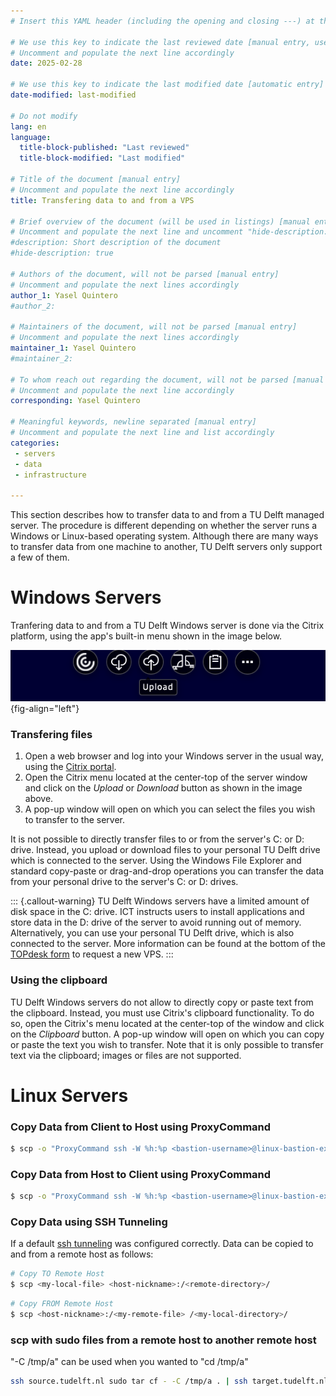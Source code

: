 ```yaml
---
# Insert this YAML header (including the opening and closing ---) at the beginning of the document and fill it out accordingly

# We use this key to indicate the last reviewed date [manual entry, use YYYY-MM-DD]
# Uncomment and populate the next line accordingly
date: 2025-02-28

# We use this key to indicate the last modified date [automatic entry]
date-modified: last-modified

# Do not modify
lang: en
language: 
  title-block-published: "Last reviewed"
  title-block-modified: "Last modified"

# Title of the document [manual entry]
# Uncomment and populate the next line accordingly
title: Transfering data to and from a VPS

# Brief overview of the document (will be used in listings) [manual entry]
# Uncomment and populate the next line and uncomment "hide-description: true".
#description: Short description of the document
#hide-description: true

# Authors of the document, will not be parsed [manual entry]
# Uncomment and populate the next lines accordingly
author_1: Yasel Quintero
#author_2:

# Maintainers of the document, will not be parsed [manual entry]
# Uncomment and populate the next lines accordingly
maintainer_1: Yasel Quintero
#maintainer_2:

# To whom reach out regarding the document, will not be parsed [manual entry]
# Uncomment and populate the next line accordingly
corresponding: Yasel Quintero

# Meaningful keywords, newline separated [manual entry]
# Uncomment and populate the next line and list accordingly
categories: 
 - servers
 - data
 - infrastructure

---
```


This section describes how to transfer data to and from a TU Delft managed server. The procedure is different depending on whether the server runs a Windows or Linux-based operating system. Although there are many ways to transfer data from one machine to another, TU Delft servers only support a few of them.

# Windows Servers

Tranfering data to and from a TU Delft Windows server is done via the Citrix platform, using the app's built-in menu shown in the image below.

![Citrix Menu. Buttons from left to righ: Download, Upload, Multimonitor and Clipboard and Settings.](../img/citrix_menu.png){fig-align="left"}

### Transfering files

1. Open a web browser and log into your Windows server in the usual way, using the [Citrix portal](https://weblogin.tudelft.nl/Citrix/TUDAppsWeb/).
2. Open the Citrix menu located at the center-top of the server window and click on the _Upload_ or _Download_ button as shown in the image above.
3. A pop-up window will open on which you can select the files you wish to transfer to the server.

It is not possible to directly transfer files to or from the server's C: or D: drive. Instead, you upload or download files to your personal TU Delft drive which is connected to the server. Using the Windows File Explorer and standard copy-paste or drag-and-drop operations you can transfer the data from your personal drive to the server's C: or D: drives.
 
::: {.callout-warning}
TU Delft Windows servers have a limited amount of disk space in the C: drive. ICT instructs users to install applications and store data in the D: drive of the server to avoid running out of memory. Alternatively, you can use your personal TU Delft drive, which is also connected to the server. More information can be found at the bottom of the [TOPdesk form](https://tudelft.topdesk.net/tas/public/ssp/content/serviceflow?unid=418c986f186d4934848dc2712039ed34&openedFromService=true) to request a new VPS.
:::

### Using the clipboard

TU Delft Windows servers do not allow to directly copy or paste text from the clipboard. Instead, you must use Citrix's clipboard functionality. To do so, open the Citrix's menu located at the center-top of the window and click on the _Clipboard_ button. A pop-up window will open on which you can copy or paste the text you wish to transfer. Note that it is only possible to transfer text via the clipboard; images or files are not supported.

# Linux Servers

### Copy Data from Client to Host using ProxyCommand

```bash
$ scp -o "ProxyCommand ssh -W %h:%p <bastion-username>@linux-bastion-ex.tudelft.nl" <my-local-file>  <target-username>@<target-host>:/<remote-directory>/
```
### Copy Data from Host to Client using ProxyCommand

```bash
$ scp -o "ProxyCommand ssh -W %h:%p <bastion-username>@linux-bastion-ex.tudelft.nl" <target-username>@<target-host>:/tmp/<my-remote-file> /<my-local-directory>/
```

### Copy Data using SSH Tunneling

If a default [ssh tunneling](VPS_SSH.md) was configured correctly. Data can be copied to and from a remote host as follows:

```bash
# Copy TO Remote Host
$ scp <my-local-file> <host-nickname>:/<remote-directory>/
```

```bash
# Copy FROM Remote Host
$ scp <host-nickname>:/<my-remote-file> /<my-local-directory>/ 
```

### scp with sudo files from a remote host to another remote host
"-C /tmp/a" can be used when you wanted to "cd /tmp/a"

```bash
ssh source.tudelft.nl sudo tar cf - -C /tmp/a . | ssh target.tudelft.nl  sudo tar xvf - -C /tmp/b/
```
